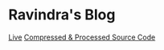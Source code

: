 # Ravindra's Blog

[Live](https://infosecravindra.github.io/)
[Compressed & Processed Source Code](https://github.com/InfoSecRavindra/infosecravindra.github.io)
